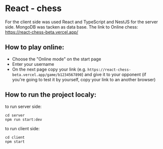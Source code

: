 # React - chess

For the client side was used React and TypeScript and NestJS for the server side. MongoDB was tacken as data base.
The link to Online chess:
https://react-chess-beta.vercel.app/

## How to play online:
- Choose the "Online mode" on the start page
- Enter your username
- On the next page copy your link (e.g. `https://react-chess-beta.vercel.app/game/b1234567890`) and give it to your opponent (if you're going to test it by yourself, copy your link to an another browser)

## How to run the project localy:

to run server side:
```
cd server
npm run start:dev
```
to run client side:
```
cd client
npm start
```
